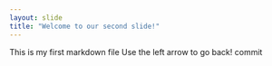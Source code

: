 ```yaml
---
layout: slide
title: "Welcome to our second slide!"
---
```

This is my first markdown file
Use the left arrow to go back!
commit
